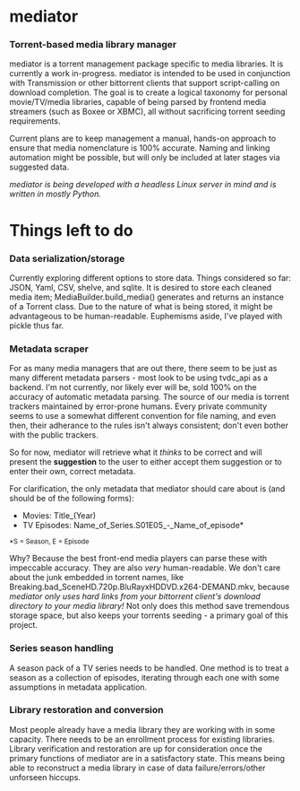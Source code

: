 mediator
========

### Torrent-based media library manager

mediator is a torrent management package specific to media libraries. It is currently a work in-progress. mediator is intended to be used in conjunction with Transmission or other bittorrent clients that support script-calling on download completion. The goal is to create a logical taxonomy for personal movie/TV/media libraries, capable of being parsed by frontend media streamers (such as Boxee or XBMC), all without sacrificing torrent seeding requirements.

Current plans are to keep management a manual, hands-on approach to ensure that media nomenclature is 100% accurate. Naming and linking automation might be possible, but will only be included at later stages via suggested data.

*mediator is being developed with a headless Linux server in mind and is written in mostly Python.*

Things left to do
=================

### Data serialization/storage

Currently exploring different options to store data. Things considered so far: JSON, Yaml, CSV, shelve, and sqlite. It is desired to store each cleaned media item; MediaBuilder.build_media() generates and returns an instance of a Torrent class. Due to the nature of what is being stored, it might be advantageous to be human-readable. Euphemisms aside, I've played with pickle thus far.

### Metadata scraper

For as many media managers that are out there, there seem to be just as many different metadata parsers - most look to be using tvdc_api as a backend. I'm not currently, nor likely ever will be, sold 100% on the accuracy of automatic metadata parsing. The source of our media is torrent trackers maintained by error-prone humans. Every private community seems to use a somewhat different convention for file naming, and even then, their adherance to the rules isn't always consistent; don't even bother with the public trackers.

So for now, mediator will retrieve what it *thinks* to be correct and will present the **suggestion** to the user to either accept them suggestion or to enter their own, correct metadata.

For clarification, the only metadata that mediator should care about is (and should be of the following forms):

* Movies: Title_(Year)
* TV Episodes: Name_of_Series.S01E05_-_Name_of_episode*

<sup>*S = Season, E = Episode</sup>

Why? Because the best front-end media players can parse these with impeccable accuracy. They are also *very* human-readable. We don't care about the junk embedded in torrent names, like Breaking.bad_SceneHD.720p.BluRayxHDDVD.x264-DEMAND.mkv, because *mediator only uses hard links from your bittorrent client's download directory to your media library!* Not only does this method save tremendous storage space, but also keeps your torrents seeding - a primary goal of this project.

### Series season handling

A season pack of a TV series needs to be handled. One method is to treat a season as a collection of episodes, iterating through each one with some assumptions in metadata application.

### Library restoration and conversion

Most people already have a media library they are working with in some capacity. There needs to be an enrollment process for existing libraries.
Library verification and restoration are up for consideration once the primary functions of mediator are in a satisfactory state. This means being able to reconstruct a media library in case of data failure/errors/other unforseen hiccups.